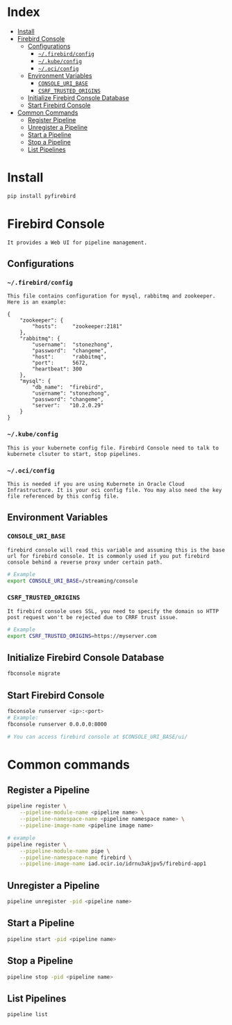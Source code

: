 # Index
* [Install](#install)
* [Firebird Console](#firebird-console)
    * [Configurations](#configurations)
        * [`~/.firebird/config`](#firebirdconfig)
        * [`~/.kube/config`](#kubeconfig)
        * [`~/.oci/config`](#ociconfig)
    * [Environment Variables](#environment-variables)
        * [`CONSOLE_URI_BASE`](#console_uri_base)
        * [`CSRF_TRUSTED_ORIGINS`](#csrf_trusted_origins)
    * [Initialize Firebird Console Database](#initialize-firebird-console-database)
    * [Start Firebird Console](#start-firebird-console)
* [Common Commands](#common-commands)
    * [Register Pipeline](#register-a-pipeline)
    * [Unregister a Pipeline](#unregister-a-pipeline)
    * [Start a Pipeline](#start-a-pipeline)
    * [Stop a Pipeline](#stop-a-pipeline)
    * [List Pipelines](#list-pipelines)

# Install
```bash
pip install pyfirebird
```

# Firebird Console
    It provides a Web UI for pipeline management.
## Configurations
### `~/.firebird/config`
    This file contains configuration for mysql, rabbitmq and zookeeper. Here is an example:
```
{
    "zookeeper": {
        "hosts":     "zookeeper:2181"
    },
    "rabbitmq": {
        "username":  "stonezhong",
        "password":  "changeme",
        "host":      "rabbitmq",
        "port":      5672,
        "heartbeat": 300
    },
    "mysql": {
        "db_name":  "firebird",
        "username": "stonezhong",
        "password": "changeme",
        "server":   "10.2.0.29"
    }
}
```
### `~/.kube/config`
    This is your kubernete config file. Firebird Console need to talk to kubernete clsuter to start, stop pipelines.

### `~/.oci/config`
    This is needed if you are using Kubernete in Oracle Cloud Infrastructure. It is your oci config file. You may also need the key file referenced by this config file.


## Environment Variables
### `CONSOLE_URI_BASE`
    firebird console will read this variable and assuming this is the base url for firebird console. It is commonly used if you put firebird console behind a reverse proxy under certain path.

```bash
# Example
export CONSOLE_URI_BASE=/streaming/console
```

### `CSRF_TRUSTED_ORIGINS`
    It firebird console uses SSL, you need to specify the domain so HTTP post request won't be rejected due to CRRF trust issue.

```bash
# Example
export CSRF_TRUSTED_ORIGINS=https://myserver.com
```

## Initialize Firebird Console Database
```bash
fbconsole migrate
```

## Start Firebird Console
```bash
fbconsole runserver <ip>:<port>
# Example:
fbconsole runserver 0.0.0.0:8000

# You can access firebird console at $CONSOLE_URI_BASE/ui/
```

# Common commands
## Register a Pipeline
```bash
pipeline register \
    --pipeline-module-name <pipeline name> \
    --pipeline-namespace-name <pipeline namespace name> \
    --pipeline-image-name <pipeline image name>

# example
pipeline register \
    --pipeline-module-name pipe \
    --pipeline-namespace-name firebird \
    --pipeline-image-name iad.ocir.io/idrnu3akjpv5/firebird-app1
```

## Unregister a Pipeline
```bash
pipeline unregister -pid <pipeline name>
```

## Start a Pipeline
```bash
pipeline start -pid <pipeline name>
```

## Stop a Pipeline
```bash
pipeline stop -pid <pipeline name>
```

## List Pipelines
```bash
pipeline list
```
